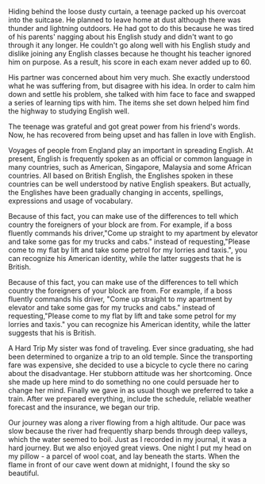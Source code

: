 Hiding behind the loose dusty curtain, a teenage packed up his overcoat into the suitcase. He planned to leave home at dust although there was thunder and lightning outdoors. He had got to do this because he was tired of his parents' nagging about his English study and didn't want to go through it any longer. He couldn't go along well with his English study and dislike joining any English classes because he thought his teacher ignored him on purpose. As a result, his score in each exam never added up to 60.

His partner was concerned about him very much. She exactly understood what he was suffering from, but disagree with his idea. In order to calm him down and settle his problem, she talked with him face to face and swapped a series of learning tips with him. The items she set down helped him find the highway to studying English well.

The teenage was grateful and got great power from his friend's words. Now, he has recovered from being upset and has fallen in love with English.

Voyages of people from England play an important in spreading English. At present, English is frequently spoken as an official or common language in many countries, such as American, Singapore, Malaysia and some African countries. All based on British English, the Englishes spoken in these countries can be well understood by native English speakers. But actually, the Englishes have been gradually changing in accents, spellings, expressions and usage of vocabulary.

Because of this fact, you can make use of the differences to tell which country the foreigners of your block are from. For example, if a boss fluently commands his driver,"Come up straight to my apartment by elevator and take some gas for my trucks and cabs." instead of requesting,"Please come to my flat by lift and take some petrol for my lorries and taxis.", you can recognize his American identity, while the latter suggests that he is British.

Because of this fact, you can make use of the differences to tell which country the foreigners of your block are from. For example, if a boss fluently commands his driver, "Come up straight to my apartment by elevator and take some gas for my trucks and cabs." instead of requesting,"Please come to my flat by lift and take some petrol for my lorries and taxis." you can recognize his American identity, while the latter suggests that his is British.

A Hard Trip
My sister was fond of traveling. Ever since graduating, she had been determined to organize a trip to an old temple. Since the transporting fare was expensive, she decided to use a bicycle to cycle there no caring about the disadvantage. Her stubborn attitude was her shortcoming. Once she made up here mind to do something no one could persuade her to change her mind. Finally we gave in as usual though we preferred to take a train. After we prepared everything, include the schedule, reliable weather forecast and the insurance, we began our trip.

Our journey was along a river flowing from a high altitude. Our pace was slow because the river had frequently sharp bends through deep valleys, which the water seemed to boil. Just as I recorded in my journal, it was a hard journey. But we also enjoyed great views. One night I put my head on my pillow - a parcel of wool coat, and lay beneath the starts. When the flame in front of our cave went down at midnight, I found the sky so beautiful.